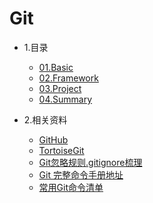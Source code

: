 # Git

* 1.目录
    * [01.Basic](01.Basic)
    * [02.Framework](02.Framework)
    * [03.Project](03.Project)
    * [04.Summary](04.Summary)

* 2.相关资料
    * [GitHub](https://github.com)
    * [TortoiseGit](https://tortoisegit.org/)
    * [Git忽略规则.gitignore梳理](https://www.cnblogs.com/kevingrace/p/5690241.html)
    * [Git 完整命令手册地址](http://git-scm.com/docs)
    * [常用Git命令清单](常用Git命令清单.md)